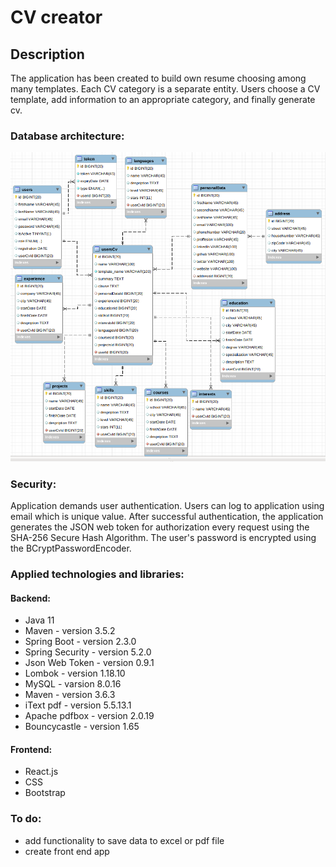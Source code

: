 # CV creator

## Description

The application has been created to build own resume choosing among many templates. Each CV category is a separate entity.
Users choose a CV template, add information to an appropriate category, and finally generate cv.

### Database architecture:

![image](src/main/resources/static/db_schema.png)

### Security:
Application demands user authentication. Users can log to application using email which is unique value.
After successful authentication, the application generates the JSON web token for authorization every request using the 
SHA-256 Secure Hash Algorithm. The user's password is encrypted using the BCryptPasswordEncoder.


### Applied technologies and libraries:
#### Backend:

* Java 11
* Maven - version 3.5.2
* Spring Boot - version 2.3.0
* Spring Security - version 5.2.0
* Json Web Token - version 0.9.1
* Lombok - version 1.18.10
* MySQL - varsion 8.0.16
* Maven - version 3.6.3
* iText pdf - version 5.5.13.1
* Apache pdfbox - version 2.0.19
* Bouncycastle - version 1.65

#### Frontend:
* React.js 
* CSS 
* Bootstrap

### To do:
* add functionality to save data to excel or pdf file
* create front end app
